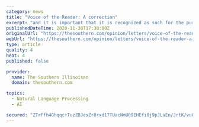 ```yaml
---
category: news
title: "Voice of the Reader: A correction"
excerpt: "and it is important that it is recognized as such for the purposes of clarity and factual recognition. Thank you for your consideration, and for having the independence and integrity to publish my ..."
publishedDateTime: 2020-11-30T17:30:00Z
originalUrl: "https://thesouthern.com/opinion/letters/voice-of-the-reader-a-correction/article_d6249d3a-5c0f-5d1b-811d-2d6b08a0c4cf.html"
webUrl: "https://thesouthern.com/opinion/letters/voice-of-the-reader-a-correction/article_d6249d3a-5c0f-5d1b-811d-2d6b08a0c4cf.html"
type: article
quality: 4
heat: 4
published: false

provider:
  name: The Southern Illinoisan
  domain: thesouthern.com

topics:
  - Natural Language Processing
  - AI

secured: "ZTrFfh4Ghqqc+TuzZBJesZr8+xd17TUacNmU09EHEfi0j9pJLaEn/JrtK/vu8yTbCbJNRFdgrP5nPqK5Ra0g2FmjPK3jp4UAcXBbtA66oovjai8yVwowKkm4k70UY+sTyg/DXSe7+MIZo+A/UcJV/Xz6rvq1g0BjmqlVX8+uVyjtSwvO8vpcSZUwmutF4l7mmyAYFU02iFW2mXwLn6jj1twtXf+rqFNcwiNAn1gEG56XsVfyEdvsdJDojoMCsMnyGBDzC/aclEjmfiWsNrrV+0Ql/+99t40M+99MgIzFs/nz29R6sQB1RazoAivOvHoTs4pHh9upgaD5cTSzlwgJR3B52HplNcEelYCFfDUc0g4=;car0Vl+LlNV04yW24EyEVA=="
---
```


